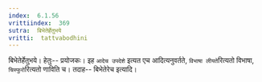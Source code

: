 ```yaml
---
index:  6.1.56
vrittiindex:  369
sutra:  बिभेतेर्हेतुभये
vritti:  tattvabodhini 
---
```


बिभेतेर्हेतुभये। हेतुः-- प्रयोजकः। इह `आदेच उपदेशे` इत्यत एच आदित्यनुवर्तते, `विभाषा लीयते`रित्यतो विभाषा, `चिस्फुरो`रित्यतो णाविति च। तदाह-- बिभेतेरेच इत्यादि। 

